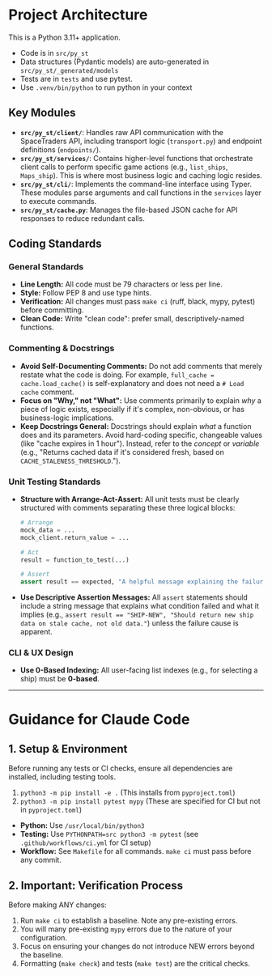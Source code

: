 # Project Architecture

This is a Python 3.11+ application.

  * Code is in `src/py_st`
  * Data structures (Pydantic models) are auto-generated in `src/py_st/_generated/models`
  * Tests are in `tests` and use pytest.
  * Use `.venv/bin/python` to run python in your context

## Key Modules

  * **`src/py_st/client/`**: Handles raw API communication with the SpaceTraders API, including transport logic (`transport.py`) and endpoint definitions (`endpoints/`).
  * **`src/py_st/services/`**: Contains higher-level functions that orchestrate client calls to perform specific game actions (e.g., `list_ships`, `Maps_ship`). This is where most business logic and caching logic resides.
  * **`src/py_st/cli/`**: Implements the command-line interface using Typer. These modules parse arguments and call functions in the `services` layer to execute commands.
  * **`src/py_st/cache.py`**: Manages the file-based JSON cache for API responses to reduce redundant calls.

## Coding Standards

### General Standards

  * **Line Length:** All code must be 79 characters or less per line.
  * **Style:** Follow PEP 8 and use type hints.
  * **Verification:** All changes must pass `make ci` (ruff, black, mypy, pytest) before committing.
  * **Clean Code:** Write "clean code": prefer small, descriptively-named functions.

### Commenting & Docstrings

  * **Avoid Self-Documenting Comments:** Do not add comments that merely restate what the code is doing. For example, `full_cache = cache.load_cache()` is self-explanatory and does not need a `# Load cache` comment.
  * **Focus on "Why," not "What":** Use comments primarily to explain *why* a piece of logic exists, especially if it's complex, non-obvious, or has business-logic implications.
  * **Keep Docstrings General:** Docstrings should explain *what* a function does and its parameters. Avoid hard-coding specific, changeable values (like "cache expires in 1 hour"). Instead, refer to the *concept* or *variable* (e.g., "Returns cached data if it's considered fresh, based on `CACHE_STALENESS_THRESHOLD`.").

### Unit Testing Standards

  * **Structure with Arrange-Act-Assert:** All unit tests must be clearly structured with comments separating these three logical blocks:

    ```python
    # Arrange
    mock_data = ...
    mock_client.return_value = ...

    # Act
    result = function_to_test(...)

    # Assert
    assert result == expected, "A helpful message explaining the failure"
    ```

  * **Use Descriptive Assertion Messages:** All `assert` statements should include a string message that explains what condition failed and what it implies (e.g., `assert result == "SHIP-NEW", "Should return new ship data on stale cache, not old data."`) unless the failure cause is apparent.

### CLI & UX Design

  * **Use 0-Based Indexing:** All user-facing list indexes (e.g., for selecting a ship) must be **0-based**.

-----

# Guidance for Claude Code

## 1. Setup & Environment

Before running any tests or CI checks, ensure all dependencies are installed, including testing tools.

1.  `python3 -m pip install -e .` (This installs from `pyproject.toml`)
2.  `python3 -m pip install pytest mypy` (These are specified for CI but not in `pyproject.toml`)

* **Python:** Use `/usr/local/bin/python3`
* **Testing:** Use `PYTHONPATH=src python3 -m pytest` (see `.github/workflows/ci.yml` for CI setup)
* **Workflow:** See `Makefile` for all commands. `make ci` must pass before any commit.

## 2. Important: Verification Process

Before making ANY changes:

1.  Run `make ci` to establish a baseline. Note any pre-existing errors.
2.  You will many pre-existing `mypy` errors due to the nature of your configuration.
3.  Focus on ensuring your changes do not introduce NEW errors beyond the baseline.
4.  Formatting (`make check`) and tests (`make test`) are the critical checks.

